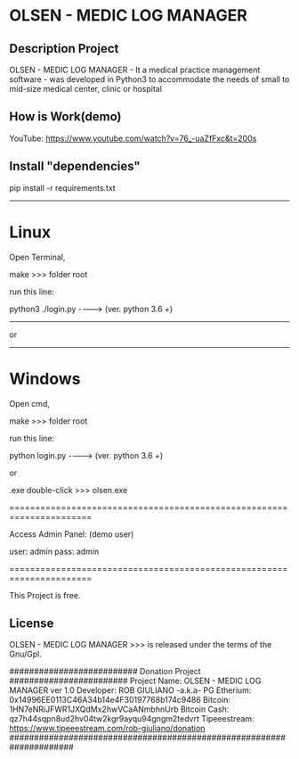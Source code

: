 
OLSEN - MEDIC LOG MANAGER
=========================



Description Project
------------------

OLSEN - MEDIC LOG MANAGER - It a medical practice management software -
 was developed in Python3 to accommodate the needs of small to mid-size medical center, clinic or hospital






How is Work(demo)
---------------------

YouTube: https://www.youtube.com/watch?v=76_-uaZfFxc&t=200s




Install "dependencies"
------------------------

pip install -r requirements.txt

---------------------------------------




Linux
======

Open Terminal,

make >>> folder root

run this line:

   python3  ./login.py             ---->      (ver. python 3.6 +)

----------------------------------------------------------------------

or

----------------------------------------------------------------------

Windows
============

Open cmd,

make >>> folder root

run this line:

   python login.py             ---->      (ver. python 3.6 +)
   
 or
 
 .exe  double-click  >>>  olsen.exe

======================================================================

Access Admin Panel: (demo user)

user: admin
pass: admin

======================================================================



This Project is free.

License
--------------
OLSEN - MEDIC LOG MANAGER >>> is released under the terms of the Gnu/Gpl.

########################## Donation Project ########################
Project Name: OLSEN - MEDIC LOG MANAGER
ver  1.0
Developer: ROB GIULIANO  -a.k.a- PG
Etherium:       0x14996EE0113C46A34b14e4F30197768b174c9486
Bitcoin:        1HN7eNRiJFWR1JXQdMx2hwVCaANmbhnUrb
Bitcoin Cash:   qz7h44sqpn8ud2hv04tw2kgr9ayqu94gngm2tedvrt
Tipeeestream:   https://www.tipeeestream.com/rob-giuliano/donation
#####################################################################



